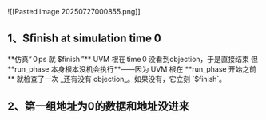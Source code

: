 ![[Pasted image 20250727000855.png]]
## 1、**$finish at simulation time                    0**
**仿真“ 0 ps 就 $finish ”**
UVM 根在 time 0 没看到objection，于是直接结束
但 **run_phase 本身根本没机会执行**——因为 UVM 根在 **run_phase 开始之前** 就检查了一次 _还有没有 objection_。如果没有，它立刻 `$finish`。
## 2、第一组地址为0的数据和地址没进来
